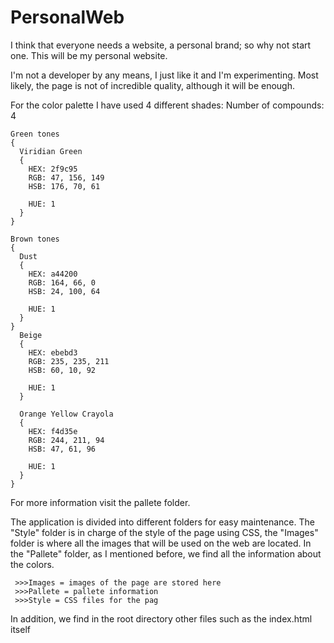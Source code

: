 # PersonalWeb
I think that everyone needs a website, a personal brand; so why not start one. This will be my personal website.


I'm not a developer by any means, I just like it and I'm experimenting. Most likely, the page is not of incredible quality, although it will be enough.


For the color palette I have used 4 different shades:
Number of compounds: 4

    Green tones
    {
      Viridian Green
      {
        HEX: 2f9c95
        RGB: 47, 156, 149
        HSB: 176, 70, 61

        HUE: 1
      }
    }

    Brown tones
    {
      Dust
      {
        HEX: a44200
        RGB: 164, 66, 0
        HSB: 24, 100, 64

        HUE: 1
      }
    } 
      Beige
      {
        HEX: ebebd3
        RGB: 235, 235, 211
        HSB: 60, 10, 92

        HUE: 1
      }

      Orange Yellow Crayola
      {
        HEX: f4d35e
        RGB: 244, 211, 94
        HSB: 47, 61, 96

        HUE: 1
      }
    }
For more information visit the pallete folder.



The application is divided into different folders for easy maintenance. The "Style" folder is in charge of the style of the page using CSS, the "Images" folder is where all the images that will be used on the web are located. In the "Pallete" folder, as I mentioned before, we find all the information about the colors.

     >>>Images = images of the page are stored here
     >>>Pallete = pallete information
     >>>Style = CSS files for the pag

In addition, we find in the root directory other files such as the index.html itself
